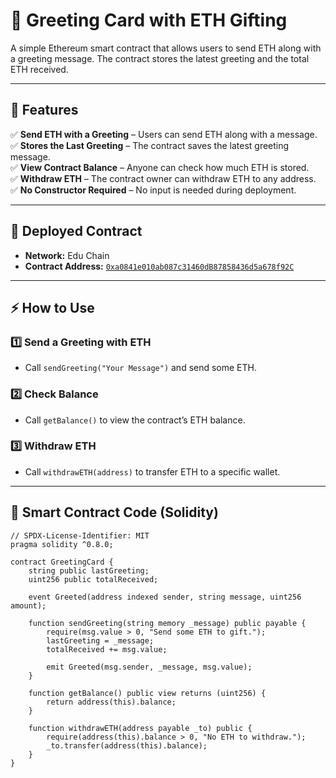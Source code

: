 # 🎉 Greeting Card with ETH Gifting  

A simple Ethereum smart contract that allows users to send ETH along with a greeting message. The contract stores the latest greeting and the total ETH received.  

---

## 📌 Features  
✅ **Send ETH with a Greeting** – Users can send ETH along with a message.  
✅ **Stores the Last Greeting** – The contract saves the latest greeting message.  
✅ **View Contract Balance** – Anyone can check how much ETH is stored.  
✅ **Withdraw ETH** – The contract owner can withdraw ETH to any address.  
✅ **No Constructor Required** – No input is needed during deployment.  

---

## 📍 Deployed Contract  
- **Network:** Edu Chain  
- **Contract Address:** [`0xa0841e010ab087c31460dB87858436d5a678f92C`](https://explorer.educhain.io/address/0xa0841e010ab087c31460dB87858436d5a678f92C)  

---

## ⚡ How to Use  

### 1️⃣ Send a Greeting with ETH  
   - Call `sendGreeting("Your Message")` and send some ETH.  

### 2️⃣ Check Balance  
   - Call `getBalance()` to view the contract’s ETH balance.  

### 3️⃣ Withdraw ETH  
   - Call `withdrawETH(address)` to transfer ETH to a specific wallet.  

---

## 📜 Smart Contract Code (Solidity)
```solidity
// SPDX-License-Identifier: MIT
pragma solidity ^0.8.0;

contract GreetingCard {
    string public lastGreeting;
    uint256 public totalReceived;

    event Greeted(address indexed sender, string message, uint256 amount);

    function sendGreeting(string memory _message) public payable {
        require(msg.value > 0, "Send some ETH to gift.");
        lastGreeting = _message;
        totalReceived += msg.value;

        emit Greeted(msg.sender, _message, msg.value);
    }

    function getBalance() public view returns (uint256) {
        return address(this).balance;
    }

    function withdrawETH(address payable _to) public {
        require(address(this).balance > 0, "No ETH to withdraw.");
        _to.transfer(address(this).balance);
    }
}
